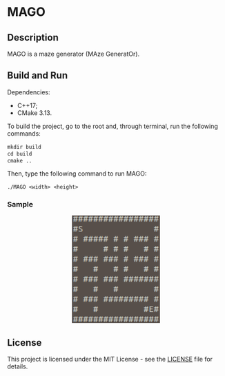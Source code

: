 # MAGO

## Description

MAGO is a maze generator (MAze GeneratOr).

## Build and Run

Dependencies:

- C++17;
- CMake 3.13.

To build the project, go to the root and, through terminal, run the following
commands:

```
mkdir build
cd build
cmake ..
```

Then, type the following command to run MAGO:

```
./MAGO <width> <height>
```

### Sample

<div style="margin: 0 auto; max-width: 250px;">
	<p align="center">
		<img height="250px" src ="img/btmaze.png"/>
	</p>
</div>

## License

This project is licensed under the MIT License - see the [LICENSE](LICENSE) file
for details.

